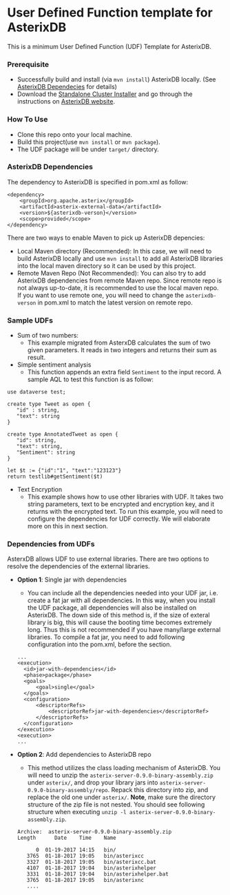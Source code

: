 # User Defined Function template for AsterixDB
This is a minimum User Defined Function (UDF) Template for AsterixDB.

### Prerequisite
* Successfully build and install (via `mvn install`) AsterixDB locally.
 (See [AsterixDB Dependecies](#asterixdb-dependencies)
for details)
* Download the [Standalone Cluster Installer](http://asterixdb.apache.org/download.html)
and go through the instructions on [AsterixDB website](http://asterixdb.apache.org/docs/0.9.0/install.html).

### How To Use
* Clone this repo onto your local machine.
* Build this project(use `mvn install` or `mvn package`).
* The UDF package will be under `target/` directory.

### AsterixDB Dependencies
The dependency to AsterixDB is specified in pom.xml as follow:
```
<dependency>
    <groupId>org.apache.asterix</groupId>
    <artifactId>asterix-external-data</artifactId>
    <version>${asterixdb-verson}</version>
    <scope>provided</scope>
</dependency>
```
There are two ways to enable Maven to pick up AsterixDB depencies: 
  * Local Maven directory (Recommended): In this case, we will need to build AsterixDB locally
  and use `mvn install` to add all
  AsterixDB libraries into the local maven directory so it can be used by this project.
  * Remote Maven Repo (Not Recommended): You can also try to add AsterixDB dependencies from remote
  Maven repo. Since
  remote repo is not always up-to-date, it is recommended to use the local maven repo.
  If you want to use remote one, you will need to change the `asterixdb-verson` in pom.xml
  to match the latest version on remote repo.

### Sample UDFs
* Sum of two numbers: 
  * This example migrated from AsterxDB calculates the sum of two given parameters.
  It reads in two integers and returns their sum as result.
* Simple sentiment analysis
  * This function appends an extra field `Sentiment` to the input record. A sample AQL to
  test this function is as follow:
 ```
 use dataverse test;

create type Tweet as open {
	"id" : string,
	"text": string
}

create type AnnotatedTweet as open {
	"id": string,
	"text": string,
	"Sentiment": string
}

let $t := {"id":"1", "text":"123123"}
return testlib#getSentiment($t)
```

* Text Encryption
  * This example shows how to use other libraries with UDF. It takes two string parameters, 
  text to be encrypted and encryption key, and it returns with the encrypted text. To run this
  example, you will need to configure the dependencies for UDF correctly. We will elaborate more
  on this in next section.

### Dependencies from UDFs
AsterxDB allows UDF to use external libraries. There are two options to resolve the dependencies of the
external libraries.
* **Option 1**: Single jar with dependencies
  * You can include all the dependencies needed into your UDF jar, i.e. create a fat jar with
  all dependencies. In this way, when you install the UDF package, all dependencies will also
  be installed on AsterixDB. The down side of this method is,
  if the size of exteral library is big, this
  will cause the booting time becomes extremely long. Thus this is not recommended if you have many/large
  external libraries. To compile a fat jar, you need to add following configuration into the pom.xml, before
  the <execution> section.
  ```
  ...
  <execution>
    <id>jar-with-dependencies</id>
    <phase>package</phase>
    <goals>
        <goal>single</goal>
    </goals>
    <configuration>
        <descriptorRefs>
            <descriptorRef>jar-with-dependencies</descriptorRef>
        </descriptorRefs>
    </configuration>
  </execution>
  <execution>
  ...
  ```
* **Option 2**: Add dependencies to AsterixDB repo
  * This method utilizes the class loading mechanism of AsterixDB. You will need to unzip
  the `asterix-server-0.9.0-binary-assembly.zip`
  under `asterix/`, and drop your library jars into `asterix-server-0.9.0-binary-assembly/repo`.
  Repack this directory into zip, and replace
  the old one under `asterix/`. **Note**, make sure the directory structure of
  the zip file is not nested. You should see following
  structure when executing `unzip -l asterix-server-0.9.0-binary-assembly.zip`.
  
  ```
  Archive:  asterix-server-0.9.0-binary-assembly.zip
  Length      Date    Time    Name
  
        0  01-19-2017 14:15   bin/
     3765  01-18-2017 19:05   bin/asterixcc
     3327  01-18-2017 19:05   bin/asterixcc.bat
     4107  01-18-2017 19:04   bin/asterixhelper
     3331  01-18-2017 19:04   bin/asterixhelper.bat
     3765  01-18-2017 19:05   bin/asterixnc
     ....
  ```
  
  
  
  
  
